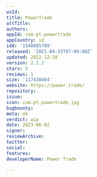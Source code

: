 ```yaml
---
wsId: 
title: PowerTrade
altTitle: 
authors: 
appId: com.pt.powertrade
appCountry: id
idd: '1548085709'
released: '2021-04-15T07:00:00Z'
updated: 2022-12-28
version: 2.2.2
stars: 5
reviews: 1
size: '117438464'
website: https://power.trade/
repository: 
issue: 
icon: com.pt.powertrade.jpg
bugbounty: 
meta: ok
verdict: wip
date: 2023-06-02
signer: 
reviewArchive: 
twitter: 
social: 
features: 
developerName: Power Trade

---
```


